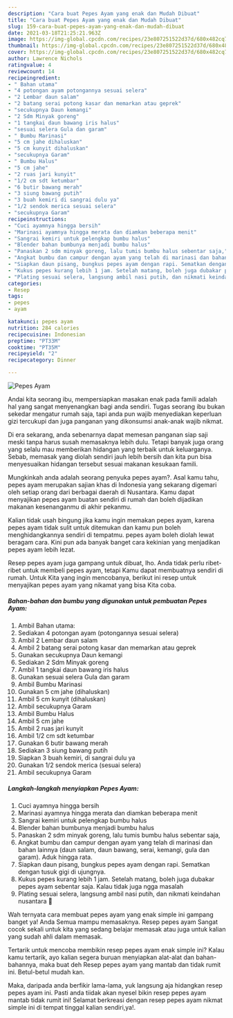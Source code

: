 ```yaml
---
description: "Cara buat Pepes Ayam yang enak dan Mudah Dibuat"
title: "Cara buat Pepes Ayam yang enak dan Mudah Dibuat"
slug: 159-cara-buat-pepes-ayam-yang-enak-dan-mudah-dibuat
date: 2021-03-18T21:25:21.963Z
image: https://img-global.cpcdn.com/recipes/23e807251522d37d/680x482cq70/pepes-ayam-foto-resep-utama.jpg
thumbnail: https://img-global.cpcdn.com/recipes/23e807251522d37d/680x482cq70/pepes-ayam-foto-resep-utama.jpg
cover: https://img-global.cpcdn.com/recipes/23e807251522d37d/680x482cq70/pepes-ayam-foto-resep-utama.jpg
author: Lawrence Nichols
ratingvalue: 4
reviewcount: 14
recipeingredient:
- " Bahan utama"
- "4 potongan ayam potongannya sesuai selera"
- "2 Lembar daun salam"
- "2 batang serai potong kasar dan memarkan atau geprek"
- "secukupnya Daun kemangi"
- "2 Sdm Minyak goreng"
- "1 tangkai daun bawang iris halus"
- "sesuai selera Gula dan garam"
- " Bumbu Marinasi"
- "5 cm jahe dihaluskan"
- "5 cm kunyit dihaluskan"
- "secukupnya Garam"
- " Bumbu Halus"
- "5 cm jahe"
- "2 ruas jari kunyit"
- "1/2 cm sdt ketumbar"
- "6 butir bawang merah"
- "3 siung bawang putih"
- "3 buah kemiri di sangrai dulu ya"
- "1/2 sendok merica sesuai selera"
- "secukupnya Garam"
recipeinstructions:
- "Cuci ayamnya hingga bersih"
- "Marinasi ayamnya hingga merata dan diamkan beberapa menit"
- "Sangrai kemiri untuk pelengkap bumbu halus"
- "Blender bahan bumbunya menjadi bumbu halus"
- "Panaskan 2 sdm minyak goreng, lalu tumis bumbu halus sebentar saja,"
- "Angkat bumbu dan campur dengan ayam yang telah di marinasi dan bahan lainnya (daun salam, daun bawang, serai, kemangi, gula dan garam). Aduk hingga rata."
- "Siapkan daun pisang, bungkus pepes ayam dengan rapi. Sematkan dengan tusuk gigi di ujungnya."
- "Kukus pepes kurang lebih 1 jam. Setelah matang, boleh juga dubakar pepes ayam sebentar saja. Kalau tidak juga ngga masalah"
- "Plating sesuai selera, langsung ambil nasi putih, dan nikmati keindahan nusantara 🤤"
categories:
- Resep
tags:
- pepes
- ayam

katakunci: pepes ayam 
nutrition: 284 calories
recipecuisine: Indonesian
preptime: "PT33M"
cooktime: "PT35M"
recipeyield: "2"
recipecategory: Dinner

---
```



![Pepes Ayam](https://img-global.cpcdn.com/recipes/23e807251522d37d/680x482cq70/pepes-ayam-foto-resep-utama.jpg)

Andai kita seorang ibu, mempersiapkan masakan enak pada famili adalah hal yang sangat menyenangkan bagi anda sendiri. Tugas seorang ibu bukan sekedar mengatur rumah saja, tapi anda pun wajib menyediakan keperluan gizi tercukupi dan juga panganan yang dikonsumsi anak-anak wajib nikmat.

Di era  sekarang, anda sebenarnya dapat memesan panganan siap saji meski tanpa harus susah memasaknya lebih dulu. Tetapi banyak juga orang yang selalu mau memberikan hidangan yang terbaik untuk keluarganya. Sebab, memasak yang diolah sendiri jauh lebih bersih dan kita pun bisa menyesuaikan hidangan tersebut sesuai makanan kesukaan famili. 



Mungkinkah anda adalah seorang penyuka pepes ayam?. Asal kamu tahu, pepes ayam merupakan sajian khas di Indonesia yang sekarang digemari oleh setiap orang dari berbagai daerah di Nusantara. Kamu dapat menyajikan pepes ayam buatan sendiri di rumah dan boleh dijadikan makanan kesenanganmu di akhir pekanmu.

Kalian tidak usah bingung jika kamu ingin memakan pepes ayam, karena pepes ayam tidak sulit untuk ditemukan dan kamu pun boleh menghidangkannya sendiri di tempatmu. pepes ayam boleh diolah lewat beragam cara. Kini pun ada banyak banget cara kekinian yang menjadikan pepes ayam lebih lezat.

Resep pepes ayam juga gampang untuk dibuat, lho. Anda tidak perlu ribet-ribet untuk membeli pepes ayam, tetapi Kamu dapat membuatnya sendiri di rumah. Untuk Kita yang ingin mencobanya, berikut ini resep untuk menyajikan pepes ayam yang nikamat yang bisa Kita coba.

<!--inarticleads1-->

##### Bahan-bahan dan bumbu yang digunakan untuk pembuatan Pepes Ayam:

1. Ambil  Bahan utama:
1. Sediakan 4 potongan ayam (potongannya sesuai selera)
1. Ambil 2 Lembar daun salam
1. Ambil 2 batang serai potong kasar dan memarkan atau geprek
1. Gunakan secukupnya Daun kemangi
1. Sediakan 2 Sdm Minyak goreng
1. Ambil 1 tangkai daun bawang iris halus
1. Gunakan sesuai selera Gula dan garam
1. Ambil  Bumbu Marinasi
1. Gunakan 5 cm jahe (dihaluskan)
1. Ambil 5 cm kunyit (dihaluskan)
1. Ambil secukupnya Garam
1. Ambil  Bumbu Halus
1. Ambil 5 cm jahe
1. Ambil 2 ruas jari kunyit
1. Ambil 1/2 cm sdt ketumbar
1. Gunakan 6 butir bawang merah
1. Sediakan 3 siung bawang putih
1. Siapkan 3 buah kemiri, di sangrai dulu ya
1. Gunakan 1/2 sendok merica (sesuai selera)
1. Ambil secukupnya Garam




<!--inarticleads2-->

##### Langkah-langkah menyiapkan Pepes Ayam:

1. Cuci ayamnya hingga bersih
1. Marinasi ayamnya hingga merata dan diamkan beberapa menit
1. Sangrai kemiri untuk pelengkap bumbu halus
1. Blender bahan bumbunya menjadi bumbu halus
1. Panaskan 2 sdm minyak goreng, lalu tumis bumbu halus sebentar saja,
1. Angkat bumbu dan campur dengan ayam yang telah di marinasi dan bahan lainnya (daun salam, daun bawang, serai, kemangi, gula dan garam). Aduk hingga rata.
1. Siapkan daun pisang, bungkus pepes ayam dengan rapi. Sematkan dengan tusuk gigi di ujungnya.
1. Kukus pepes kurang lebih 1 jam. Setelah matang, boleh juga dubakar pepes ayam sebentar saja. Kalau tidak juga ngga masalah
1. Plating sesuai selera, langsung ambil nasi putih, dan nikmati keindahan nusantara 🤤




Wah ternyata cara membuat pepes ayam yang enak simple ini gampang banget ya! Anda Semua mampu memasaknya. Resep pepes ayam Sangat cocok sekali untuk kita yang sedang belajar memasak atau juga untuk kalian yang sudah ahli dalam memasak.

Tertarik untuk mencoba membikin resep pepes ayam enak simple ini? Kalau kamu tertarik, ayo kalian segera buruan menyiapkan alat-alat dan bahan-bahannya, maka buat deh Resep pepes ayam yang mantab dan tidak rumit ini. Betul-betul mudah kan. 

Maka, daripada anda berfikir lama-lama, yuk langsung aja hidangkan resep pepes ayam ini. Pasti anda tiidak akan nyesel bikin resep pepes ayam mantab tidak rumit ini! Selamat berkreasi dengan resep pepes ayam nikmat simple ini di tempat tinggal kalian sendiri,ya!.

